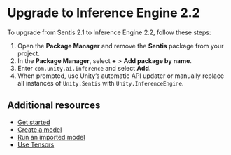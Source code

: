 # Upgrade to Inference Engine 2.2

To upgrade from Sentis 2.1 to Inference Engine 2.2, follow these steps:

1. Open the **Package Manager** and remove the **Sentis** package from your project.
2. In the **Package Manager**, select **+** > **Add package by name**. 
3. Enter `com.unity.ai.inference` and select **Add**.
4. When prompted, use Unity’s automatic API updater or manually replace all instances of `Unity.Sentis` with `Unity.InferenceEngine`.

## Additional resources

* [Get started](get-started.md)
* [Create a model](create-a-model.md)
* [Run an imported model](run-an-imported-model.md)
* [Use Tensors](use-tensors.md)